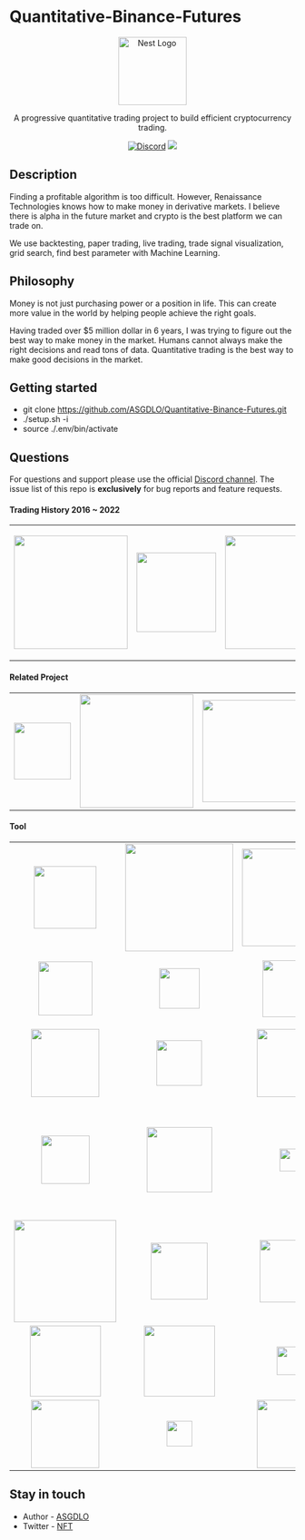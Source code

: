 # Quantitative-Binance-Futures

<p align="center">
  <a href="http://nestjs.com/" target="blank"><img src="https://cdn.discordapp.com/icons/875346679568691250/5b6795312241b769b6085a4507be94d4.webp?size=96" width="120" alt="Nest Logo" /></a>
</p>


  <p align="center">A progressive quantitative trading project to build efficient cryptocurrency trading.</p>
 <p align="center"> 
<a href="https://discord.gg/BZdbEKbgDj" target="_blank"><img src="https://img.shields.io/badge/discord-online-brightgreen.svg" alt="Discord"/></a>
  <a href="https://paypal.me/hoon33710?country.x=KR&locale.x=ko_KR" target="_blank"><img src="https://img.shields.io/badge/Donate-PayPal-ff3f59.svg"/></a>
 </p>
   
  
</p>
  <!--[![Backers on Open Collective](https://opencollective.com/nest/backers/badge.svg)](https://opencollective.com/nest#backer)
  [![Sponsors on Open Collective](https://opencollective.com/nest/sponsors/badge.svg)](https://opencollective.com/nest#sponsor)-->

## Description

Finding a profitable algorithm is too difficult. However, Renaissance Technologies knows how to make money in derivative markets. I believe there is alpha in the future market and crypto is the best platform we can trade on.</p>

We use backtesting, paper trading, live trading, trade signal visualization, grid search, find best parameter with Machine Learning.

## Philosophy

<p>Money is not just purchasing power or a position in life. This can create more value in the world by helping people achieve the right goals. </p>

Having traded over $5 million dollar in 6 years, I was trying to figure out the best way to make money in the market. Humans cannot always make the right decisions and read tons of data. Quantitative trading is the best way to make good decisions in the market.

## Getting started

* git clone https://github.com/ASGDLO/Quantitative-Binance-Futures.git
* ./setup.sh -i
* source ./.env/bin/activate

## Questions

For questions and support please use the official [Discord channel](https://discord.com/invite/BZdbEKbgDj). The issue list of this repo is **exclusively** for bug reports and feature requests.

#### Trading History 2016 ~ 2022

<table style="text-align:center;"><tr><td>

<a  target="_blank"><img src="https://cdn.discordapp.com/attachments/794857815709450242/1051310164453638194/image.png" width="200" valign="middle" /></a></td>
<td> 
<a  target="_blank"><img src="https://cdn.discordapp.com/attachments/794857815709450242/1051337356180983949/image.png" width="140" valign="middle" /></a></td>
<td>
<a target="_blank"><img src="https://media.discordapp.net/attachments/794857815709450242/1051338274519658526/image.png?width=1378&height=467" width="200" valign="middle" /></a></td>
<td>
<a target="_blank"><img src="https://media.discordapp.net/attachments/794857815709450242/1052580607978385488/image.png?width=624&height=630" width="185" valign="middle" /></a></td>
<td>
<a target="_blank"><img src="https://media.discordapp.net/attachments/794857815709450242/1052581168840712242/image.png" width="185" valign="middle" /></a></td>
</table>

#### Related Project
<table style="text-align:center;"><tr>
  <td><a href="https://github.com/Fractal-crypto/Blockchain_fund_nft" target="_blank"><img src="https://avatars.githubusercontent.com/u/96429375?s=200&v=4" width="100" valign="middle" /></a></td>
  <td><a href="https://github.com/freqtrade/freqtrade" target="_blank"><img src="https://www.freqtrade.io/en/stable/assets/freqtrade_poweredby.svg" width="200" valign="middle" /></a></td>
<td>
<a href="https://binance-docs.github.io/apidocs/spot/en/" target="_blank"><img src="https://cryptopotato.com/wp-content/uploads/2019/10/binance_futures_logo-min-1280x720.png" width="180" valign="middle" /></a></td>
</tr></table>

#### Tool

<table><tr><td align="center" valign="middle">
<a href="https://www.sqlalchemy.org/" target="_blank"><img src="https://www.sqlalchemy.org/img/sqla_logo.png" width="110" valign="middle" /> </a></td><td align="center" valign="middle">
<a href="http://mrjbq7.github.io/ta-lib/" target="_blank"><img src="https://1.bp.blogspot.com/-TQhkUPlWydY/YK7gRwZ__iI/AAAAAAAACHk/LWlOYayNvXQHiAsk9Ad9iN3e6k_0cGuSgCLcBGAsYHQ/s691/talib.png" width="190" valign="middle" /></a> </td><td align="center" valign="middle">
<a href="https://github.com/tiangolo/fastapi" target="_blank"><img src="https://camo.githubusercontent.com/86d9ca3437f5034da052cf0fd398299292aab0e4479b58c20f2fc37dd8ccbe05/68747470733a2f2f666173746170692e7469616e676f6c6f2e636f6d2f696d672f6c6f676f2d6d617267696e2f6c6f676f2d7465616c2e706e67" width="172" valign="middle" /></a>  </td><td align="center" valign="middle">
<a href="https://github.com/encode/uvicorn" target="_blank"><img src="https://raw.githubusercontent.com/tomchristie/uvicorn/master/docs/uvicorn.png" width="70" valign="middle" /></a>  </td><td align="center" valign="middle">
  <a href="https://pyjwt.readthedocs.io/en/stable/faq.html" target="_blank"><img src="https://10015.io/assets/tools/list/jwt-encoder-decoder.svg" width="90" valign="middle" /></a> </td><td align="center" valign="middle">
  <a href="https://arrow.apache.org/docs/python/index.html" target="_blank"><img src="https://arrow.apache.org/img/arrow-logo_horizontal_black-txt_white-bg.png" width="100" valign="middle" /></a> </td></tr><tr><td align="center" valign="middle">
  <a href="https://scipy.org/" target="_blank"><img src="https://www.fullstackpython.com/img/logos/scipy.png" width="95" valign="middle" /></a> </td><td align="center" valign="middle">
<a href="https://scikit-optimize.github.io/stable/" target="_blank"><img src="https://scikit-optimize.github.io/stable/_static/logo.png" width="71" valign="middle" /></a></td><td align="center" valign="middle">
<a href="https://plotly.com/" target="_blank"><img src="https://upload.wikimedia.org/wikipedia/commons/thumb/8/8a/Plotly_logo_for_digital_final_%286%29.png/1200px-Plotly_logo_for_digital_final_%286%29.png" width="100" valign="middle" /></a> </td><td align="center" valign="middle">
<a href="https://jupyter.org/" target="_blank"><img src="https://jupyter.org/assets/logos/rectanglelogo-greytext-orangebody-greymoons.svg" width="75" valign="middle" /></a> </td><td align="center" valign="middle">
<a href="https://github.com/ccxt/ccxt" target="_blank"><img src="https://user-images.githubusercontent.com/1294454/112665445-2008ec80-8e6c-11eb-9647-623a347ddade.png" width="120" valign="middle" /></a></td></tr><tr><td align="center" valign="middle">
<a href="https://docs.tokensets.com/" target="_blank"><img src="https://images.squarespace-cdn.com/content/v1/5dc59d3f6301105b02894f5f/1580228735630-4AH0H4LTN0UOEJ4UIRIG/Aave+Ghost+banner.png" width="120" valign="middle" /></a> </td><td align="center" valign="middle">
<a href="https://github.com/man-c/pycoingecko" target="_blank"><img src="https://static.coingecko.com/s/coingecko-branding-guide-8447de673439420efa0ab1e0e03a1f8b0137270fbc9c0b7c086ee284bd417fa1.png" width="80" valign="middle" /></a> </td><td align="center" valign="middle">
<a href="https://sparkfabrik.com/" target="_blank"><img src="https://nestjs.com/img/sparkfabrik-logo.png" width="120" valign="middle" /></a></td><td align="center" valign="middle"><a href="https://www.thebigphonestore.co.uk/" target="_blank"><img src="https://nestjs.com/img/the-big-phone-store-logo.png" width="65" valign="middle" /></a></td>
  <td align="center" valign="middle">
  <a href="https://genuinebee.com/" target="_blank"><img src="https://nestjs.com/img/genuinebee.svg" width="97" valign="middle" /></a> </td>
<td align="center" valign="middle"><a href="https://sanyodigital.com/" target="_blank"><img src="https://nestjs.com/img/sanyo-digital.png" width="130" valign="middle" /></a></td></tr><tr><td align="center" valign="middle"><a href="https://vpn-review.com/vpn-for-torrenting" target="_blank"><img src="https://nestjs.com/img/vpn-review-logo.png" width="85" valign="middle" /></a></td><td align="center" valign="middle"><a href="https://lambda-it.ch/" target="_blank"><img src="https://nestjs.com/img/lambda-it-logo.svg" width="115" valign="middle" /></a></td><td align="center" valign="middle"><a href="https://pickwriters.com/top-10-translation-services" target="_blank"><img src="https://nestjs.com/img/pickwriters-logo.png" width="40" valign="middle" /></a></td><td align="center" valign="middle"><a href="https://thewordpoint.com/services/localization" target="_blank"><img src="https://nestjs.com/img/thewordpoint-logo.png" width="40" valign="middle" /></a></td>
<td align="center" valign="middle"><a href="https://meercode.io/" target="_blank"><img src="https://nestjs.com/img/meercode-logo.png" width="60" valign="middle" /></a></td>
  <td align="center" valign="middle"><a href="https://www.najlepszeplatformyforex.pl/blog/broker-xtb/" target="_blank"><img src="https://nestjs.com/img/npf-logo.jpg" width="200" valign="middle" /></a></td></tr><tr>
<td align="center" valign="middle"><a href="https://thestandarddaily.com/" target="_blank"><img src="https://nestjs.com/img/the-standard-daily-logo.png" width="180" valign="middle" /></a></td>
<td align="center" valign="middle"><a href="https://houseofangular.io/" target="_blank"><img src="https://nestjs.com/img/house-of-angular.png" width="100" valign="middle" /></a></td>
<td align="center" valign="middle"><a href="https://rocketech.it/cases/?utm_source=google&utm_medium=badge&utm_campaign=nestjs" target="_blank"><img src="https://nestjs.com/img/rocketech-logo.svg" width="110" valign="middle" /></a></td>
  <td align="center" valign="middle"><a href="https://www.bystored.com/" target="_blank"><img src="https://nestjs.com/img/stored-logo.svg" width="110" valign="middle" /></a></td>
  <td align="center" valign="middle"><a href="https://studyclerk.com/pay-for-research-paper" target="_blank"><img src="https://nestjs.com/img/studyclerk-logo.png" width="125" valign="middle" /></a></td><td align="center" valign="middle"><a href="https://xyndata.com" target="_blank"><img src="https://nestjs.com/img/xyndata-logo.png" width="125" valign="middle" /></a></td></tr><tr>
  <td align="center" valign="middle"><a href="https://www.anonymistic.com/" target="_blank"><img src="https://nestjs.com/img/anonymistic-logo.png" width="125" valign="middle" /></a></td>
<td align="center" valign="middle"><a href="https://www.naologic.com/" target="_blank"><img src="https://nestjs.com/img/naologic-logo.svg" width="125" valign="middle" /></a></td>
  <td align="center" valign="middle"><a href="https://messaged.com/" target="_blank"><img src="https://nestjs.com/img/messaged-logo.png" width="50" valign="middle" /></a></td>
  <td align="center" valign="middle"><a href="https://triplecore.io" target="_blank"><img src="https://nestjs.com/img/triplecore-logo.svg" width="50" valign="middle" /></a></td>
   <td align="center" valign="middle"><a href="https://klqc.de" target="_blank"><img src="https://nestjs.com/img/klcqcl-logo.png" width="120" valign="middle" /></a></td>
   <td align="center" valign="middle"><a href="https://thecasinowizard.com/bonuses/no-deposit-bonuses/" target="_blank"><img src="https://nestjs.com/img/casinowizard-logo.png" width="120" valign="middle" /></a></td></tr><tr>
     <td align="center" valign="middle"><a href="https://polygon-software.ch/" target="_blank"><img src="https://nestjs.com/img/polygon-logo.svg" width="120" valign="middle" /></a></td>
   <td align="center" valign="middle"><a href="https://mobilereality.pl/" target="_blank"><img src="https://nestjs.com/img/mobile-reality-logo.png" width="45" valign="middle" /></a></td>
     <td align="center" valign="middle"><a href="https://boringowl.io/" target="_blank"><img src="https://nestjs.com/img/boringowl-logo.svg" width="120" valign="middle" /></a></td>
 <td align="center" valign="middle"><a href="https://www.mobilefactory.jp/" target="_blank"><img src="https://nestjs.com/img/mobilefactory-logo.png" width="100" valign="middle" /></a></td>
 <td align="center" valign="middle"><a href="https://nordbot.app/" target="_blank"><img src="https://nestjs.com/img/nordbot-logo.png" width="120" valign="middle" /></a></td>
 <td align="center" valign="middle"><a href="https://doppio.sh/" target="_blank"><img src="https://nestjs.com/img/dopiosh-logo.png" width="50" valign="middle" /></a></td>
  </tr></table>

## Stay in touch

* Author - [ASGDLO](https://github.com/ASGDLO)
* Twitter - [NFT](https://twitter.com/EthanCo76960550)

